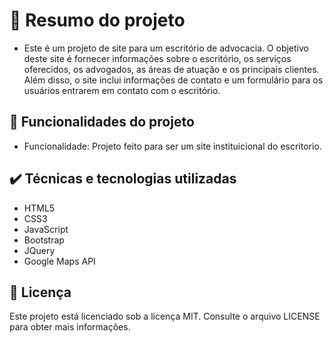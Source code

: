 <h1> 📁 Resumo do projeto</h1>

- Este é um projeto de site para um escritório de advocacia. O objetivo deste site é fornecer informações sobre o escritório, os serviços oferecidos, os advogados, as áreas de atuação e os principais clientes. Além disso, o site inclui informações de contato e um formulário para os usuários entrarem em contato com o escritório.

🔨 Funcionalidades do projeto
---
- Funcionalidade: Projeto feito para ser um site instituicional do escritorio.


✔️ Técnicas e tecnologias utilizadas
---
- HTML5
- CSS3
- JavaScript
- Bootstrap
- JQuery
- Google Maps API

📄 Licença
---
Este projeto está licenciado sob a licença MIT. Consulte o arquivo LICENSE para obter mais informações.
